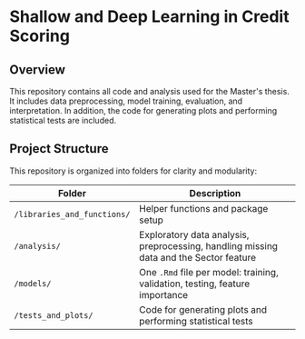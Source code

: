 # Shallow and Deep Learning in Credit Scoring
## Overview

This repository contains all code and analysis used for the Master's thesis.
It includes data preprocessing, model training, evaluation, and interpretation. 
In addition, the code for generating plots and performing statistical tests are included. 

## Project Structure

This repository is organized into folders for clarity and modularity:

| Folder | Description |
|--------|-------------|
| `/libraries_and_functions/` | Helper functions and package setup |
| `/analysis/` | Exploratory data analysis, preprocessing, handling missing data and the Sector feature |
| `/models/` | One `.Rmd` file per model: training, validation, testing, feature importance |
| `/tests_and_plots/` | Code for generating plots and performing statistical tests |
